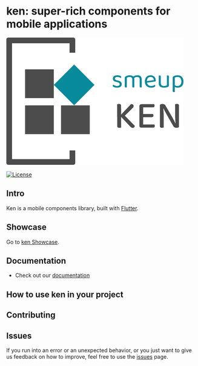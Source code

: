 # ken: super-rich components for mobile applications

![ken Logo](https://github.com/smeup/ken/blob/rename-package-and-repository/assets/images/KEN.png)

[![License](https://img.shields.io/badge/License-Apache%202.0-blue.svg)](https://opensource.org/licenses/Apache-2.0)

## Intro

Ken is a mobile components library, built with [Flutter](https://flutter.dev/).

## Showcase

Go to [ken Showcase](https://github.com/smeup/ken-showcase).

## Documentation

- Check out our [documentation](https://smeup.github.io/ken/)

## How to use ken in your project


## Contributing


## Issues

If you run into an error or an unexpected behavior, or you just want to give us feedback on how to improve, feel free to use the [issues](https://github.com/smeup/ken/issues) page.

